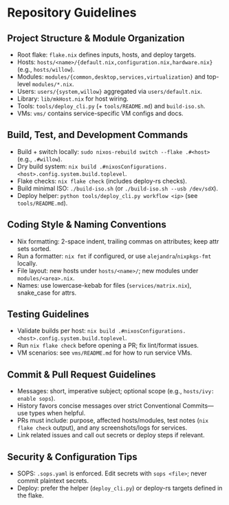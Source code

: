 # Repository Guidelines

## Project Structure & Module Organization
- Root flake: `flake.nix` defines inputs, hosts, and deploy targets.
- Hosts: `hosts/<name>/{default.nix,configuration.nix,hardware.nix}` (e.g., `hosts/willow`).
- Modules: `modules/{common,desktop,services,virtualization}` and top-level `modules/*.nix`.
- Users: `users/{system,willow}` aggregated via `users/default.nix`.
- Library: `lib/mkHost.nix` for host wiring.
- Tools: `tools/deploy_cli.py` (+ `tools/README.md`) and `build-iso.sh`.
- VMs: `vms/` contains service-specific VM configs and docs.

## Build, Test, and Development Commands
- Build + switch locally: `sudo nixos-rebuild switch --flake .#<host>` (e.g., `.#willow`).
- Dry build system: `nix build .#nixosConfigurations.<host>.config.system.build.toplevel`.
- Flake checks: `nix flake check` (includes deploy-rs checks).
- Build minimal ISO: `./build-iso.sh` (or `./build-iso.sh --usb /dev/sdX`).
- Deploy helper: `python tools/deploy_cli.py workflow <ip>` (see `tools/README.md`).

## Coding Style & Naming Conventions
- Nix formatting: 2-space indent, trailing commas on attributes; keep attr sets sorted.
- Run a formatter: `nix fmt` if configured, or use `alejandra`/`nixpkgs-fmt` locally.
- File layout: new hosts under `hosts/<name>/`; new modules under `modules/<area>.nix`.
- Names: use lowercase-kebab for files (`services/matrix.nix`), snake_case for attrs.

## Testing Guidelines
- Validate builds per host: `nix build .#nixosConfigurations.<host>.config.system.build.toplevel`.
- Run `nix flake check` before opening a PR; fix lint/format issues.
- VM scenarios: see `vms/README.md` for how to run service VMs.

## Commit & Pull Request Guidelines
- Messages: short, imperative subject; optional scope (e.g., `hosts/ivy: enable sops`).
- History favors concise messages over strict Conventional Commits—use types when helpful.
- PRs must include: purpose, affected hosts/modules, test notes (`nix flake check` output), and any screenshots/logs for services.
- Link related issues and call out secrets or deploy steps if relevant.

## Security & Configuration Tips
- SOPS: `.sops.yaml` is enforced. Edit secrets with `sops <file>`; never commit plaintext secrets.
- Deploy: prefer the helper (`deploy_cli.py`) or deploy-rs targets defined in the flake.
